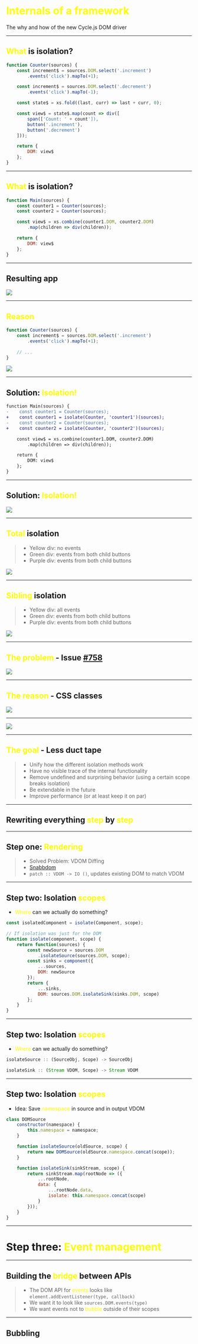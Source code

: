 <style>
.yellow {
    color: yellow;
}
div.sourceCode {
    margin: 0 !important;
}
.reveal pre code {
    max-height: 100% !important;
}
div.slides {
    width: 1050px !important;
}
</style>

# <span class="yellow">Internals of a framework</span>


The why and how of the new Cycle.js DOM driver

----

## <span class="yellow">What</span> is isolation?

```js
function Counter(sources) {
    const increment$ = sources.DOM.select('.increment')
        .events('click').mapTo(+1);

    const increment$ = sources.DOM.select('.decrement')
        .events('click').mapTo(-1);

    const state$ = xs.fold((last, curr) => last + curr, 0);

    const view$ = state$.map(count => div([
        span(['Count: ' + count']),
        button('.increment'),
        button('.decrement')
    ]));

    return {
        DOM: view$
    };
}
```

----

## <span class="yellow">What</span> is isolation?

```js
function Main(sources) {
    const counter1 = Counter(sources);
    const counter2 = Counter(sources);

    const view$ = xs.combine(counter1.DOM, counter2.DOM)
        .map(children => div(children));

    return {
        DOM: view$
    };
}
```

----

## Resulting app

![](images/no_isolation.gif)

----

## <span class="yellow">Reason</span>

```js
function Counter(sources) {
    const increment$ = sources.DOM.select('.increment')
        .events('click').mapTo(+1);
    
    // ...
}
```

![](images/dom_no_isolation.svg)

----

## Solution: <span class="yellow">Isolation!</span>

```diff
function Main(sources) {
-    const counter1 = Counter(sources);
+    const counter1 = isolate(Counter, 'counter1')(sources);
-    const counter2 = Counter(sources);
+    const counter2 = isolate(Counter, 'counter2')(sources);

    const view$ = xs.combine(counter1.DOM, counter2.DOM)
        .map(children => div(children));

    return {
        DOM: view$
    };
}
```

----

## Solution: <span class="yellow">Isolation!</span>

![](images/dom_with_isolation.svg)

----

## <span class="yellow">Total</span> isolation

> - Yellow div: no events
> - Green div: events from both child buttons
> - Purple div: events from both child buttons

![](images/dom_total_isolation.svg)

----

## <span class="yellow">Sibling</span> isolation

> - Yellow div: all events
> - Green div: events from both child buttons
> - Purple div: events from both child buttons

![](images/dom_sibling_isolation.svg)

----

## <span class="yellow">The problem</span> - Issue [#758](https://github.com/cyclejs/cyclejs/issues/758)

![](images/issue_758.png)

----

## <span class="yellow">The reason</span> - CSS classes

![](images/reason.png)

----

![](images/Duct-Tape.jpg)

----

## <span class="yellow">The goal</span> - Less duct tape

> - Unify how the different isolation methods work
> - Have no visible trace of the internal functionality
> - Remove undefined and surprising behavior (using a certain scope breaks isolation)
> - Be extendable in the future
> - Improve performance (or at least keep it on par)

----

## Rewriting everything <span class="yellow">step</span> by <span class="yellow">step</span>

----

## Step one: <span class="yellow">Rendering</span>

> - Solved Problem: VDOM Diffing
> - [Snabbdom](https://github.com/snabbdom/snabbdom)
> - `patch :: VDOM -> IO ()`, updates existing DOM to match VDOM

----

## Step two: Isolation <span class="yellow">scopes</span>

- <span class="yellow">Where</span> can we actually do something?

```js
const isolatedComponent = isolate(Component, scope);

// If isolation was just for the DOM
function isolate(component, scope) {
    return function(sources) {
        const newSource = sources.DOM
            .isolateSource(sources.DOM, scope);
        const sinks = component({
            ...sources,
            DOM: newSource
        });
        return {
            ...sinks,
            DOM: sources.DOM.isolateSink(sinks.DOM, scope)
        };
    }
}
```

----

## Step two: Isolation <span class="yellow">scopes</span>

- <span class="yellow">Where</span> can we actually do something?

```js
isolateSource :: (SourceObj, Scope) -> SourceObj

isolateSink :: (Stream VDOM, Scope) -> Stream VDOM
```

----

## Step two: Isolation <span class="yellow">scopes</span>

- Idea: Save <span class="yellow">namespace</span> in source and in output VDOM

```js
class DOMSource
    constructor(namespace) {
        this.namespace = namespace;
    }

    function isolateSource(oldSource, scope) {
        return new DOMSource(oldSource.namespace.concat(scope));
    }

    function isolateSink(sinkStream, scope) {
        return sinkStream.map(rootNode => ({
            ...rootNode,
            data: {
                ...rootNode.data,
                isolate: this.namespace.concat(scope)
            }
        }));
    }
}
```

----

# Step three: <span class="yellow">Event management</span>

----

## Building the <span class="yellow">bridge</span> between APIs

> - The DOM API for <span class="yellow">events</span> looks like `element.addEventListener(type, callback)`
> - We want it to look like `sources.DOM.events(type)`
> - We want events not to <span class="yellow">bubble</span> outside of their scopes

----

## Bubbling 
